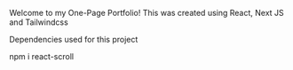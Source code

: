Welcome to my One-Page Portfolio!
This was created using React, Next JS and Tailwindcss

Dependencies used for this project

npm i react-scroll